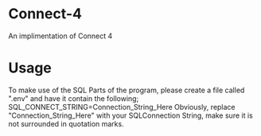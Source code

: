 # Connect-4
An implimentation of Connect 4

# Usage
To make use of the SQL Parts of the program, please create a file called ".env" and have it contain the following;
SQL_CONNECT_STRING=Connection_String_Here
Obviously, replace "Connection_String_Here" with your SQLConnection String, make sure it is not surrounded in quotation marks.
